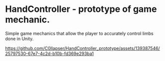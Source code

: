 # HandController - prototype of game mechanic.
Simple game mechanics that allow the player to accurately control limbs done in Unity. 

https://github.com/C0llapser/HandController_prototype/assets/139387546/25797530-67e7-4c2d-b10b-fd369e293ba1

